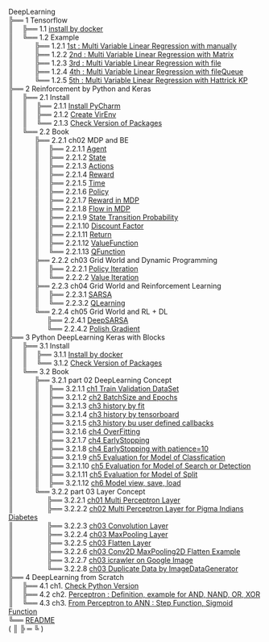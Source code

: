 DeepLearning  
╠══ 1 Tensorflow  
║&ensp;&ensp;&nbsp;╠══ 1.1 [install by docker](01_Local_Tensorflow_Official_Docker/01_Install/01_by_Docker.md)  
║&ensp;&ensp;&nbsp;╚══ 1.2 Example  
║&ensp;&ensp;&ensp;&ensp;&ensp;&ensp;╠══ 1.2.1 [1st : Multi Variable Linear Regression with manually](01_Local_Tensorflow_Official_Docker/02_Workspace/01_1st_Example/01_Multi_Variable_Linear_Regression_with_manually.ipynb)  
║&ensp;&ensp;&ensp;&ensp;&ensp;&ensp;╠══ 1.2.2 [2nd : Multi Variable Linear Regression with Matrix](01_Local_Tensorflow_Official_Docker/02_Workspace/02_2nd_Example/02_Multi_Variable_Linear_Regression_with_Matrix.ipynb)  
║&ensp;&ensp;&ensp;&ensp;&ensp;&ensp;╠══ 1.2.3 [3rd : Multi Variable Linear Regression with file](01_Local_Tensorflow_Official_Docker/02_Workspace/03_3rd_Example/03_Multi_Variable_Linear_Regression_with_file.ipynb)  
║&ensp;&ensp;&ensp;&ensp;&ensp;&ensp;╠══ 1.2.4 [4th : Multi Variable Linear Regression with fileQueue](01_Local_Tensorflow_Official_Docker/02_Workspace/04_4th_Example/04_Multi_Variable_Linear_Regression_with_fileQueue.ipynb)  
║&ensp;&ensp;&ensp;&ensp;&ensp;&ensp;╚══ 1.2.5 [5th : Multi Variable Linear Regression with Hattrick KP](01_Local_Tensorflow_Official_Docker/02_Workspace/05_5th_Example/05_Multi_Variable_Linear_Regression_with_file_Hattrick_KP.ipynb)  
╠══ 2 Reinforcement by Python and Keras  
║&ensp;&ensp;&nbsp;╠══ 2.1 Install  
║&ensp;&ensp;&nbsp;║&ensp;&ensp;&nbsp;╠══ 2.1.1 [Install PyCharm](02_SNU_ReInforcement_Learning/01_Install/01_Install_PyCharm.md)  
║&ensp;&ensp;&nbsp;║&ensp;&ensp;&nbsp;╠══ 2.1.2 [Create VirEnv](02_SNU_ReInforcement_Learning/01_Install/02_Create_VirEnv.md)  
║&ensp;&ensp;&nbsp;║&ensp;&ensp;&nbsp;╚══ 2.1.3 [Check Version of Packages](02_SNU_ReInforcement_Learning/01_Install/03_CheckVersionOfPackage.py)  
║&ensp;&ensp;&nbsp;╚══ 2.2 Book  
║&ensp;&ensp;&ensp;&ensp;&ensp;&ensp;╠══ 2.2.1 ch02 MDP and BE  
║&ensp;&ensp;&ensp;&ensp;&ensp;&ensp;║&ensp;&ensp;&nbsp;╠══ 2.2.1.1 [Agent](02_SNU_ReInforcement_Learning/02_RL_by_Python_and_Keras/02_ch02/01_MDP/01_Agent.md)  
║&ensp;&ensp;&ensp;&ensp;&ensp;&ensp;║&ensp;&ensp;&nbsp;╠══ 2.2.1.2 [State](02_SNU_ReInforcement_Learning/02_RL_by_Python_and_Keras/02_ch02/01_MDP/02_State.md)  
║&ensp;&ensp;&ensp;&ensp;&ensp;&ensp;║&ensp;&ensp;&nbsp;╠══ 2.2.1.3 [Actions](02_SNU_ReInforcement_Learning/02_RL_by_Python_and_Keras/02_ch02/01_MDP/03_Actions.md)  
║&ensp;&ensp;&ensp;&ensp;&ensp;&ensp;║&ensp;&ensp;&nbsp;╠══ 2.2.1.4 [Reward](02_SNU_ReInforcement_Learning/02_RL_by_Python_and_Keras/02_ch02/01_MDP/04_Reward.md)  
║&ensp;&ensp;&ensp;&ensp;&ensp;&ensp;║&ensp;&ensp;&nbsp;╠══ 2.2.1.5 [Time](02_SNU_ReInforcement_Learning/02_RL_by_Python_and_Keras/02_ch02/01_MDP/05_Time.md)  
║&ensp;&ensp;&ensp;&ensp;&ensp;&ensp;║&ensp;&ensp;&nbsp;╠══ 2.2.1.6 [Policy](02_SNU_ReInforcement_Learning/02_RL_by_Python_and_Keras/02_ch02/01_MDP/06_Policy.md)  
║&ensp;&ensp;&ensp;&ensp;&ensp;&ensp;║&ensp;&ensp;&nbsp;╠══ 2.2.1.7 [Reward in MDP](02_SNU_ReInforcement_Learning/02_RL_by_Python_and_Keras/02_ch02/01_MDP/07_Reward_in_MDP.md)  
║&ensp;&ensp;&ensp;&ensp;&ensp;&ensp;║&ensp;&ensp;&nbsp;╠══ 2.2.1.8 [Flow in MDP](02_SNU_ReInforcement_Learning/02_RL_by_Python_and_Keras/02_ch02/01_MDP/08_Flow_in_MDP.png)  
║&ensp;&ensp;&ensp;&ensp;&ensp;&ensp;║&ensp;&ensp;&nbsp;╠══ 2.2.1.9 [State Transition Probability](02_SNU_ReInforcement_Learning/02_RL_by_Python_and_Keras/02_ch02/01_MDP/09_State_Transition_Probability.md)  
║&ensp;&ensp;&ensp;&ensp;&ensp;&ensp;║&ensp;&ensp;&nbsp;╠══ 2.2.1.10 [Discount Factor](02_SNU_ReInforcement_Learning/02_RL_by_Python_and_Keras/02_ch02/01_MDP/10_Discount_Factor.md)  
║&ensp;&ensp;&ensp;&ensp;&ensp;&ensp;║&ensp;&ensp;&nbsp;╠══ 2.2.1.11 [Return](02_SNU_ReInforcement_Learning/02_RL_by_Python_and_Keras/02_ch02/01_MDP/11_Return.md)  
║&ensp;&ensp;&ensp;&ensp;&ensp;&ensp;║&ensp;&ensp;&nbsp;╠══ 2.2.1.12 [ValueFunction](02_SNU_ReInforcement_Learning/02_RL_by_Python_and_Keras/02_ch02/01_MDP/12_ValueFunction.md)  
║&ensp;&ensp;&ensp;&ensp;&ensp;&ensp;║&ensp;&ensp;&nbsp;╚══ 2.2.1.13 [QFunction](02_SNU_ReInforcement_Learning/02_RL_by_Python_and_Keras/02_ch02/01_MDP/13_QFunction.md)  
║&ensp;&ensp;&ensp;&ensp;&ensp;&ensp;╠══ 2.2.2 ch03 Grid World and Dynamic Programming  
║&ensp;&ensp;&ensp;&ensp;&ensp;&ensp;║&ensp;&ensp;&nbsp;╠══ 2.2.2.1 [Policy Iteration](02_SNU_ReInforcement_Learning/02_RL_by_Python_and_Keras/03_ch03/01_grid_world/01_policy_iteration/policy_iteration.py)  
║&ensp;&ensp;&ensp;&ensp;&ensp;&ensp;║&ensp;&ensp;&nbsp;╚══ 2.2.2.2 [Value Iteration](02_SNU_ReInforcement_Learning/02_RL_by_Python_and_Keras/03_ch03/01_grid_world/02_value_iteration/value_iteration.py)  
║&ensp;&ensp;&ensp;&ensp;&ensp;&ensp;╠══ 2.2.3 ch04 Grid World and Reinforcement Learning  
║&ensp;&ensp;&ensp;&ensp;&ensp;&ensp;║&ensp;&ensp;&nbsp;╠══ 2.2.3.1 [SARSA](02_SNU_ReInforcement_Learning/02_RL_by_Python_and_Keras/04_ch04/01_grid_world/01_SARSA/sarsa_agent.py)  
║&ensp;&ensp;&ensp;&ensp;&ensp;&ensp;║&ensp;&ensp;&nbsp;╚══ 2.2.3.2 [QLearning](02_SNU_ReInforcement_Learning/02_RL_by_Python_and_Keras/04_ch04/01_grid_world/02_QLearning/q_learning_agent.py)  
║&ensp;&ensp;&ensp;&ensp;&ensp;&ensp;╚══ 2.2.4 ch05 Grid World and RL + DL  
║&ensp;&ensp;&ensp;&ensp;&ensp;&ensp;&ensp;&ensp;&ensp;&nbsp;╠══ 2.2.4.1 [DeepSARSA](02_SNU_ReInforcement_Learning/02_RL_by_Python_and_Keras/05_ch05/01_grid_world/01_Deep_SARSA/deep_sarsa_agent.py)  
║&ensp;&ensp;&ensp;&ensp;&ensp;&ensp;&ensp;&ensp;&ensp;&nbsp;╚══ 2.2.4.2 [Polish Gradient](02_SNU_ReInforcement_Learning/02_RL_by_Python_and_Keras/05_ch05/01_grid_world/02_Reinforcement_Learning/reinforce_agent.py)  
╠══ 3 Python DeepLearning Keras with Blocks  
║&ensp;&ensp;&nbsp;╠══ 3.1 Install  
║&ensp;&ensp;&nbsp;║&ensp;&ensp;&nbsp;╠══ 3.1.1 [Install by docker](03_InSpace_Keras_Tutorial/01_Install_Keras/01_by_docker.md)  
║&ensp;&ensp;&nbsp;║&ensp;&ensp;&nbsp;╚══ 3.1.2 [Check Version of Packages](03_InSpace_Keras_Tutorial/01_Install_Keras/02_Check_Library_Version.ipynb)  
║&ensp;&ensp;&nbsp;╚══ 3.2 Book  
║&ensp;&ensp;&ensp;&ensp;&ensp;&ensp;╠══ 3.2.1 part 02 DeepLearning Concept  
║&ensp;&ensp;&ensp;&ensp;&ensp;&ensp;║&ensp;&ensp;&nbsp;╠══ 3.2.1.1 [ch1 Train Validation DataSet](03_InSpace_Keras_Tutorial/02/01/01_Train_Validate_Test_Set.ipynb)  
║&ensp;&ensp;&ensp;&ensp;&ensp;&ensp;║&ensp;&ensp;&nbsp;╠══ 3.2.1.2 [ch2 BatchSize and Epochs](03_InSpace_Keras_Tutorial/02/02/01_batch_size_epochs.ipynb)  
║&ensp;&ensp;&ensp;&ensp;&ensp;&ensp;║&ensp;&ensp;&nbsp;╠══ 3.2.1.3 [ch3 history by fit](03_InSpace_Keras_Tutorial/02/03/01_history_by_fit.ipynb)  
║&ensp;&ensp;&ensp;&ensp;&ensp;&ensp;║&ensp;&ensp;&nbsp;╠══ 3.2.1.4 [ch3 history by tensorboard](03_InSpace_Keras_Tutorial/02/03/02_history_by_tensorboard.ipynb)  
║&ensp;&ensp;&ensp;&ensp;&ensp;&ensp;║&ensp;&ensp;&nbsp;╠══ 3.2.1.5 [ch3 history bu user defined callbacks](03_InSpace_Keras_Tutorial/02/03/03_history_by_user_defined_callbacks.ipynb)  
║&ensp;&ensp;&ensp;&ensp;&ensp;&ensp;║&ensp;&ensp;&nbsp;╠══ 3.2.1.6 [ch4 OverFitting](03_InSpace_Keras_Tutorial/02/04/01_overfitting.ipynb)  
║&ensp;&ensp;&ensp;&ensp;&ensp;&ensp;║&ensp;&ensp;&nbsp;╠══ 3.2.1.7 [ch4 EarlyStopping](03_InSpace_Keras_Tutorial/02/04/02_early_stopping.ipynb)  
║&ensp;&ensp;&ensp;&ensp;&ensp;&ensp;║&ensp;&ensp;&nbsp;╠══ 3.2.1.8 [ch4 EarlyStopping with patience=10](03_InSpace_Keras_Tutorial/02/04/03_early_stopping_patience.ipynb)  
║&ensp;&ensp;&ensp;&ensp;&ensp;&ensp;║&ensp;&ensp;&nbsp;╠══ 3.2.1.9 [ch5 Evaluation for Model of Classfication](03_InSpace_Keras_Tutorial/02/05/01_eval_for_classification.ipynb)  
║&ensp;&ensp;&ensp;&ensp;&ensp;&ensp;║&ensp;&ensp;&nbsp;╠══ 3.2.1.10 [ch5 Evaluation for Model of Search or Detection](03_InSpace_Keras_Tutorial/02/05/02_eval_for_search.ipynb)  
║&ensp;&ensp;&ensp;&ensp;&ensp;&ensp;║&ensp;&ensp;&nbsp;╠══ 3.2.1.11 [ch5 Evaluation for Model of Split](03_InSpace_Keras_Tutorial/02/05/03_eval_for_split.ipynb)  
║&ensp;&ensp;&ensp;&ensp;&ensp;&ensp;║&ensp;&ensp;&nbsp;╠══ 3.2.1.12 [ch6 Model view, save, load](03_InSpace_Keras_Tutorial/02/06/01_MNIST.ipynb)  
║&ensp;&ensp;&ensp;&ensp;&ensp;&ensp;╚══ 3.2.2 part 03 Layer Concept  
║&ensp;&ensp;&ensp;&ensp;&ensp;&ensp;&ensp;&ensp;&ensp;&nbsp;╠══ 3.2.2.1 [ch01 Multi Perceptron Layer](03_InSpace_Keras_Tutorial/03/01/01_Neuron_and_Perceptron.ipynb)  
║&ensp;&ensp;&ensp;&ensp;&ensp;&ensp;&ensp;&ensp;&ensp;&nbsp;╠══ 3.2.2.2 [ch02 Multi Perceptron Layer for Pigma Indians Diabetes](03_InSpace_Keras_Tutorial/03/02/01_perceptron-model-for-pigma-indians-diabetes.ipynb)  
║&ensp;&ensp;&ensp;&ensp;&ensp;&ensp;&ensp;&ensp;&ensp;&nbsp;╠══ 3.2.2.3 [ch03 Convolution Layer](03_InSpace_Keras_Tutorial/03/03/01_Convolution_Layer.ipynb)  
║&ensp;&ensp;&ensp;&ensp;&ensp;&ensp;&ensp;&ensp;&ensp;&nbsp;╠══ 3.2.2.4 [ch03 MaxPooling Layer](03_InSpace_Keras_Tutorial/03/03/02_MaxPooling_Layer.ipynb)  
║&ensp;&ensp;&ensp;&ensp;&ensp;&ensp;&ensp;&ensp;&ensp;&nbsp;╠══ 3.2.2.5 [ch03 Flatten Layer](03_InSpace_Keras_Tutorial/03/03/03_Flatten_Layer.ipynb)  
║&ensp;&ensp;&ensp;&ensp;&ensp;&ensp;&ensp;&ensp;&ensp;&nbsp;╠══ 3.2.2.6 [ch03 Conv2D MaxPooling2D Flatten Example](03_InSpace_Keras_Tutorial/03/03/04_Conv2D_MaxPooling2D_Flatten_Example.ipynb)  
║&ensp;&ensp;&ensp;&ensp;&ensp;&ensp;&ensp;&ensp;&ensp;&nbsp;╠══ 3.2.2.7 [ch03 icrawler on Google Image](03_InSpace_Keras_Tutorial/03/03/05_icrawler_on_Google_Image.ipynb)  
║&ensp;&ensp;&ensp;&ensp;&ensp;&ensp;&ensp;&ensp;&ensp;&nbsp;╚══ 3.2.2.8 [ch03 Duplicate Data by ImageDataGenerator](03_InSpace_Keras_Tutorial/03/03/06_Duplicate_with_ImageDataGenerator.ipynb)  
╠══ 4 DeepLearning from Scratch  
║&ensp;&ensp;&nbsp;╠══ 4.1 ch1. [Check Python Version](04_DeepLearning_from_Scratch/1/1.3/python_version.ipynb)  
║&ensp;&ensp;&nbsp;╠══ 4.2 ch2. [Perceptron : Definition, example for AND, NAND, OR, XOR](04_DeepLearning_from_Scratch/2/Perceptron.ipynb)  
║&ensp;&ensp;&nbsp;╚══ 4.3 ch3. [From Perceptron to ANN : Step Function, Sigmoid Function](04_DeepLearning_from_Scratch/3/3.1/01_from_Perceptron_to_Artificial_Neural_Network.ipynb)  
╚══ [README](README.md)  
( ║ ╠ ═ ╚ )  
